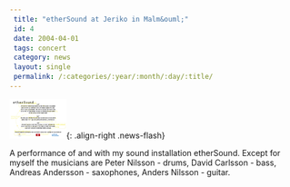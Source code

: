```yaml
---
 title: "etherSound at Jeriko in Malm&ouml;"
 id: 4
 date: 2004-04-01
 tags: concert
 category: news
 layout: single
 permalink: /:categories/:year/:month/:day/:title/
---
```

![image-right](/assets/images/etherS_flyer.gif){: .align-right .news-flash}

A performance of and with my sound installation etherSound. Except for myself the musicians are Peter Nilsson - drums, David Carlsson - bass, Andreas Andersson - saxophones, Anders Nilsson - guitar.

